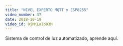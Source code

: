 ```yaml
---
title: "NIVEL EXPERTO MQTT y ESP8255"
video_number: 37
date: 2018-10-19
video_id: 0jMKLaIpO3M
---
```

Sistema de control de luz automatizado, aprende aquí.
